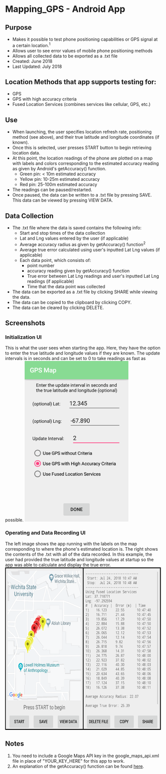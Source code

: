 # Mapping_GPS - Android App
## Purpose
- Makes it possible to test phone positioning capabilities or GPS signal at a certain location.<sup>1</sup>
- Allows user to see error values of mobile phone positioning methods
- Allows all collected data to be exported as a .txt file
- Created: June 2018
- Last Updated: July 2018
## Location Methods that app supports testing for:
* GPS
* GPS with high accuracy criteria
* Fused Location Services (combines services like cellular, GPS, etc.)
## Use
- When launching, the user specifies location refresh rate, positioning method (see above), and their true latitude and longitude coordinates (if known).
- Once this is selected, user presses START button to begin retrieving location data.
- At this point, the location readings of the phone are plotted on a map with labels and colors corresponding to the estimated accuracy reading as given by Android's getAccuracy() function.
    - Green pin: < 10m estimated accuracy
    - Yellow pin: 10-25m estimated accuracy
    - Red pin: 25-100m estimated accuracy
- The readings can be paused/restarted.
- Once paused, the data can be written to a .txt file by pressing SAVE. This data can be viewed by pressing VIEW DATA.
## Data Collection
- The .txt file where the data is saved contains the following info:
  - Start and stop times of the data collection
  - Lat and Lng values entered by the user (if applicable)
  - Average accuracy radius as given by getAccuracy() function<sup>2</sup>
  - Average true error calculated using user's inputted Lat Lng values (if applicable)
  - Each data point, which consists of:
    - point number
    - accuracy reading given by getAccuracy() function
    - True error between Lat Lng readings and user's inputted Lat Lng readings (if applicable)
    - Time that the data point was collected
- The data can be exported as a .txt file by clicking SHARE while viewing the data.
- The data can be copied to the clipboard by clicking COPY.
- The data can be cleared by clicking DELETE.
## Screenshots
### Initialization UI
This is what the user sees when starting the app. Here, they have the option to enter the true latitude and longitude values if they are known. The update intervals is in seconds and can be set to 0 to take readings as fast as possible.
<img src="StartingUI.png" width="336" height="519">
### Operating and Data Recording UI
The left image shows the app running with the labels on the map corresponding to where the phone's estimated location is. The right shows the contents of the .txt with all of the data recorded. In this example, the user had provided the true latitude and longitude values at startup so the app was able to calculate and display the true error.
<img src="screenshots.png" width="679" height="525">
## Notes
1. You need to include a Google Maps API key in the google_maps_api.xml file in place of "YOUR_KEY_HERE" for this app to work.
2. An explanation of the getAccuracy() function can be found <a href="https://developer.android.com/reference/android/location/Location#getAccuracy()">here</a>.
